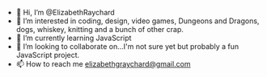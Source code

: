 - 👋 Hi, I’m @ElizabethRaychard
- 👀 I’m interested in coding, design, video games, Dungeons and Dragons, dogs, whiskey, knitting and a bunch of other crap.
- 🌱 I’m currently learning JavaScript
- 💞️ I’m looking to collaborate on...I'm not sure yet but probably a fun JavaScript project.
- 📫 How to reach me elizabethgraychard@gmail.com

<!---
ElizabethRaychard/ElizabethRaychard is a ✨ special ✨ repository because its `README.md` (this file) appears on your GitHub profile.
You can click the Preview link to take a look at your changes.
--->
